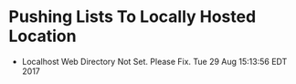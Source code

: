 # Pushing Lists To Locally Hosted Location

* Localhost Web Directory Not Set. Please Fix. Tue 29 Aug 15:13:56 EDT 2017
